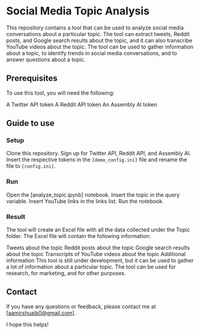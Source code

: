 # Social Media Topic Analysis
This repository contains a tool that can be used to analyze social media conversations about a particular topic. The tool can extract tweets, Reddit posts, and Google search results about the topic, and it can also transcribe YouTube videos about the topic. The tool can be used to gather information about a topic, to identify trends in social media conversations, and to answer questions about a topic.

## Prerequisites
To use this tool, you will need the following:

A Twitter API token
A Reddit API token
An Assembly AI token

## Guide to use
### Setup
Clone this repository.
Sign up for Twitter API, Reddit API, and Assembly AI.
Insert the respective tokens in the `[demo_config.ini]` file and rename the file to `[config.ini]`.

### Run
Open the [analyze_topic.ipynb] notebook.
Insert the topic in the query variable.
Insert YouTube links in the links list.
Run the notebook.

### Result
The tool will create an Excel file with all the data collected under the Topic folder. The Excel file will contain the following information:

Tweets about the topic
Reddit posts about the topic
Google search results about the topic
Transcripts of YouTube videos about the topic
Additional information
This tool is still under development, but it can be used to gather a lot of information about a particular topic. The tool can be used for research, for marketing, and for other purposes.

## Contact
If you have any questions or feedback, please contact me at [aamirshuaib0@gmail.com].

I hope this helps!
